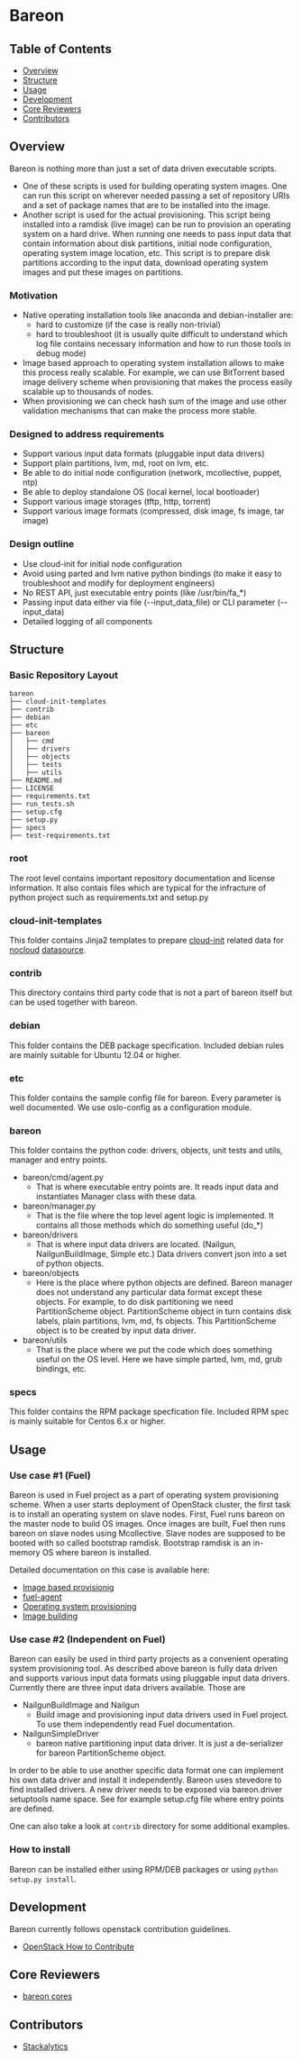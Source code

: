 Bareon
======

## Table of Contents

- [Overview](#overview)
- [Structure](#structure)
- [Usage](#usage)
- [Development](#development)
- [Core Reviewers](#core-reviewers)
- [Contributors](#contributors)

## Overview

Bareon is nothing more than just a set of data driven executable
scripts.
- One of these scripts is used for building operating system images. One can run
this script on wherever needed passing a set of repository URIs and a set of
package names that are to be installed into the image.
- Another script is used for the actual provisioning. This script being installed
into a ramdisk (live image) can be run to provision an operating system on a hard drive.
When running one needs to pass input data that contain information about disk
partitions, initial node configuration, operating system image location, etc.
This script is to prepare disk partitions according to the input data, download
operating system images and put these images on partitions.


### Motivation
- Native operating installation tools like anaconda and debian-installer are:
  * hard to customize (if the case is really non-trivial)
  * hard to troubleshoot (it is usually quite difficult to understand which log file
  contains necessary information and how to run those tools in debug mode)
- Image based approach to operating system installation allows to make this
  process really scalable. For example, we can use BitTorrent based image
  delivery scheme when provisioning that makes the process easily scalable up
  to thousands of nodes.
- When provisioning we can check hash sum of the image and use other validation
  mechanisms that can make the process more stable.


### Designed to address requirements
- Support various input data formats (pluggable input data drivers)
- Support plain partitions, lvm, md, root on lvm, etc.
- Be able to do initial node configuration (network, mcollective, puppet, ntp)
- Be able to deploy standalone OS (local kernel, local bootloader)
- Support various image storages (tftp, http, torrent)
- Support various image formats (compressed, disk image, fs image, tar image)

### Design outline
- Use cloud-init for initial node configuration
- Avoid using parted and lvm native python bindings (to make it easy to
  troubleshoot and modify for deployment engineers)
- No REST API, just executable entry points (like /usr/bin/fa_*)
- Passing input data either via file (--input_data_file) or CLI parameter (--input_data)
- Detailed logging of all components


## Structure

### Basic Repository Layout

```
bareon
├── cloud-init-templates
├── contrib
├── debian
├── etc
├── bareon
│   ├── cmd
│   ├── drivers
│   ├── objects
│   ├── tests
│   ├── utils
├── README.md
├── LICENSE
├── requirements.txt
├── run_tests.sh
├── setup.cfg
├── setup.py
├── specs
├── test-requirements.txt
```

### root

The root level contains important repository documentation and license information.
It also contais files which are typical for the infracture of python project such
as requirements.txt and setup.py

### cloud-init-templates

This folder contains Jinja2 templates to prepare [cloud-init](https://cloudinit.readthedocs.org/en/latest/) related data for [nocloud](http://cloudinit.readthedocs.org/en/latest/topics/datasources.html#no-cloud) [datasource](http://cloudinit.readthedocs.org/en/latest/topics/datasources.html#what-is-a-datasource).

### contrib

This directory contains third party code that is not a part of bareon itself but
can be used together with bareon.

### debian

This folder contains the DEB package specification.
Included debian rules are mainly suitable for Ubuntu 12.04 or higher.

### etc

This folder contains the sample config file for bareon. Every parameter is well documented.
We use oslo-config as a configuration module.

### bareon

This folder contains the python code: drivers, objects, unit tests and utils, manager and entry points.

- bareon/cmd/agent.py
    * That is where executable entry points are. It reads input data and
      instantiates Manager class with these data.
- bareon/manager.py
    * That is the file where the top level agent logic is implemented.
      It contains all those methods which do something useful (do_*)
- bareon/drivers
    * That is where input data drivers are located.
      (Nailgun, NailgunBuildImage, Simple etc.)
      Data drivers convert json into a set of python objects.
- bareon/objects
    * Here is the place where python objects are defined. Bareon manager
      does not understand any particular data format except these objects.
      For example, to do disk partitioning we need PartitionScheme object.
      PartitionScheme object in turn contains disk labels, plain partitions,
      lvm, md, fs objects. This PartitionScheme object is to be created by input
      data driver.
- bareon/utils
    * That is the place where we put the code which does something useful on the OS
      level. Here we have simple parted, lvm, md, grub bindings, etc.

### specs

This folder contains the RPM package specfication file.
Included RPM spec is mainly suitable for Centos 6.x or higher.


## Usage

### Use case #1 (Fuel)

Bareon is used in Fuel project as a part of operating system provisioning scheme.
When a user starts deployment of OpenStack cluster, the first task is to install
an operating system on slave nodes. First, Fuel runs bareon on the master node
to build OS images. Once images are built, Fuel then runs bareon on slave nodes
using Mcollective. Slave nodes are supposed to be booted with so called bootstrap ramdisk.
Bootstrap ramdisk is an in-memory OS where bareon is installed.

Detailed documentation on this case is available here:
* [Image based provisionig](https://docs.mirantis.com/openstack/fuel/fuel-master/reference-architecture.html#image-based-provisioning)
* [fuel-agent](https://docs.mirantis.com/openstack/fuel/fuel-master/reference-architecture.html#fuel-agent)
* [Operating system provisioning](https://docs.mirantis.com/openstack/fuel/fuel-master/reference-architecture.html#operating-system-provisioning)
* [Image building](https://docs.mirantis.com/openstack/fuel/fuel-master/reference-architecture.html#image-building)

### Use case #2 (Independent on Fuel)

Bareon can easily be used in third party projects as a convenient operating system
provisioning tool. As described above bareon is fully data driven and supports
various input data formats using pluggable input data drivers. Currently there are three
input data drivers available. Those are

- NailgunBuildImage and Nailgun
  * Build image and provisioning input data drivers used in Fuel project. To use them
  independently read Fuel documentation.
- NailgunSimpleDriver
  * bareon native partitioning input data driver. It is just a de-serializer for
  bareon PartitionScheme object.

In order to be able to use another specific data format one can implement his own data
driver and install it independently. Bareon uses stevedore to find installed drivers.
A new driver needs to be exposed via bareon.driver setuptools name space. See for example
setup.cfg file where entry points are defined.

One can also take a look at ```contrib``` directory for some additional examples.


### How to install

Bareon can be installed either using RPM/DEB packages or using ```python setup.py install```.


## Development

Bareon currently follows openstack contribution guidelines.

* [OpenStack How to Contribute](https://wiki.openstack.org/wiki/How_To_Contribute)


## Core Reviewers

* [bareon cores](https://review.openstack.org/#/admin/groups/1208,members)


## Contributors

* [Stackalytics](http://stackalytics.com/?release=all&project_type=all&module=bareon&metric=commits)
